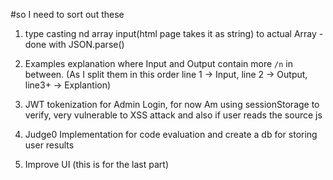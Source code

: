 #so I need to sort out these

1. type casting nd array input(html page takes it as string) to actual Array - done with JSON.parse()

2. Examples explanation where Input and Output contain more `/n` in between. (As I split them in this order line 1 -> Input, line 2 -> Output, line3+ -> Explantion)

3. JWT tokenization for Admin Login, for now Am using sessionStorage to verify, very vulnerable to XSS attack and also if user reads the source js

4. Judge0 Implementation for code evaluation and create a db for storing user results

5. Improve UI (this is for the last part)